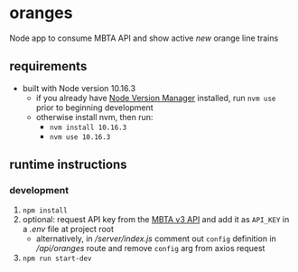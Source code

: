 # oranges
Node app to consume MBTA API and show active _new_ orange line trains

## requirements
* built with Node version 10.16.3
    * if you already have [Node Version Manager](https://github.com/nvm-sh/nvm) installed, run `nvm use` prior to beginning development
    * otherwise install nvm, then run:
        * `nvm install 10.16.3`
        * `nvm use 10.16.3`

## runtime instructions

### development
1. `npm install`
2. optional: request API key from the [MBTA v3 API](https://api-v3.mbta.com/docs/swagger/index.html) and add it as `API_KEY` in a _.env_ file at project root
    * alternatively, in _/server/index.js_ comment out `config` definition in _/api/oranges_ route and remove `config` arg from axios request
3. `npm run start-dev`
